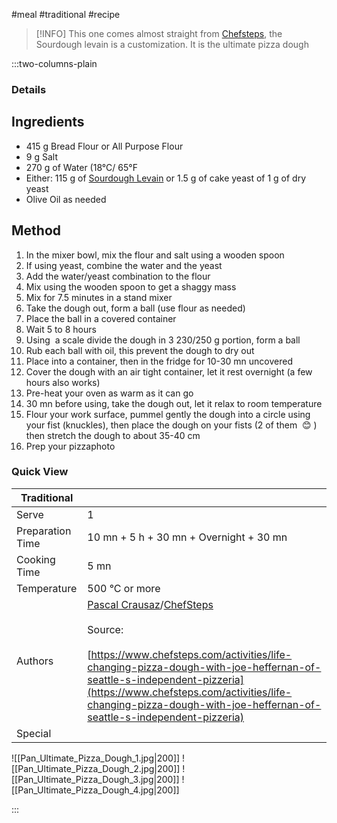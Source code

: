 #meal #traditional #recipe

> [!INFO]
> This one comes almost straight from [Chefsteps](http://chefsteps.com), the Sourdough levain is a customization. It is the ultimate pizza dough

:::two-columns-plain

### Details
## Ingredients

- 415 g Bread Flour or All Purpose Flour
- 9 g Salt
- 270 g of Water (18°C/ 65°F
- Either: 115 g of [Sourdough Levain](/wiki/pages/createpage.action?spaceKey=miam&title=Sourdough%20Levain&linkCreation=true&fromPageId=3342345) or 1.5 g of cake yeast of 1 g of dry yeast
- Olive Oil as needed


## Method

1. In the mixer bowl, mix the flour and salt using a wooden spoon
2. If using yeast, combine the water and the yeast
3. Add the water/yeast combination to the flour
4. Mix using the wooden spoon to get a shaggy mass
5. Mix for 7.5 minutes in a stand mixer
6. Take the dough out, form a ball (use flour as needed)
7. Place the ball in a covered container 
8. Wait 5 to 8 hours
9. Using  a scale divide the dough in 3 230/250 g portion, form a ball
10. Rub each ball with oil, this prevent the dough to dry out
11. Place into a container, then in the fridge for 10-30 mn uncovered
12. Cover the dough with an air tight container, let it rest overnight (a few hours also works)
13. Pre-heat your oven as warm as it can go
14. 30 mn before using, take the dough out, let it relax to room temperature
15. Flour your work surface, pummel gently the dough into a circle using your fist (knuckles), then place the dough on your fists (2 of them  😊
) then stretch the dough to about 35-40 cm
16. Prep your pizzaphoto

  







### Quick View
| Traditional      |                                                |
| ---------------- | ---------------------------------------------- |
| Serve            | 1                                              |
| Preparation Time | 10 mn + 5 h + 30 mn + Overnight + 30 mn        |
| Cooking Time     | 5 mn                                           |
| Temperature      | 500 °C or more                                 |
| Authors          | [Pascal Crausaz](mailto:pascal@askpascal.com)/[ChefSteps](http://chefsteps.com)<br><br>Source: <br><br>[https://www.chefsteps.com/activities/life-changing-pizza-dough-with-joe-heffernan-of-seattle-s-independent-pizzeria](https://www.chefsteps.com/activities/life-changing-pizza-dough-with-joe-heffernan-of-seattle-s-independent-pizzeria) |
| Special          |                                                |

![[Pan_Ultimate_Pizza_Dough_1.jpg|200]]
![[Pan_Ultimate_Pizza_Dough_2.jpg|200]]
![[Pan_Ultimate_Pizza_Dough_3.jpg|200]]
![[Pan_Ultimate_Pizza_Dough_4.jpg|200]]

:::

